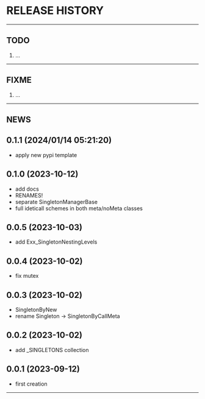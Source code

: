 # RELEASE HISTORY

********************************************************************************
## TODO
1. ...  

********************************************************************************
## FIXME
1. ...  

********************************************************************************
## NEWS

0.1.1 (2024/01/14 05:21:20)
------------------------------
- apply new pypi template  

0.1.0 (2023-10-12)
-------------------
- add docs
- RENAMES!
- separate SingletonManagerBase
- full ideticall schemes in both meta/noMeta classes

0.0.5 (2023-10-03)
-------------------
- add Exx_SingletonNestingLevels

0.0.4 (2023-10-02)
-------------------
- fix mutex

0.0.3 (2023-10-02)
-------------------
- SingletonByNew
- rename Singleton -> SingletonByCallMeta

0.0.2 (2023-10-02)
-------------------
- add _SINGLETONS collection

0.0.1 (2023-09-12)
-------------------
- first creation


********************************************************************************
